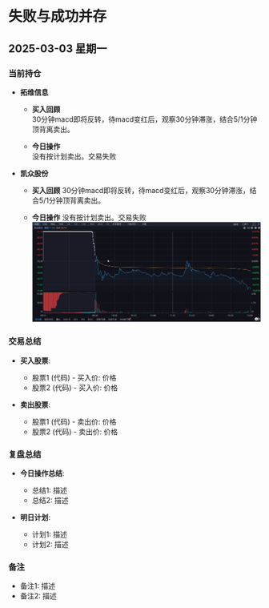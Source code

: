 # 失败与成功并存

## 2025-03-03 星期一

### 当前持仓

- **拓维信息**

    - **买入回顾**  
30分钟macd即将反转，待macd变红后，观察30分钟滞涨，结合5/1分钟顶背离卖出。

    - **今日操作**  
没有按计划卖出。交易失败

- **凯众股份**

    - **买入回顾**
30分钟macd即将反转，待macd变红后，观察30分钟滞涨，结合5/1分钟顶背离卖出。  
   
    - **今日操作**
没有按计划卖出。交易失败
![alt text](image.png)


### 交易总结
- **买入股票**:
  - 股票1 (代码) - 买入价: 价格  
  - 股票2 (代码) - 买入价: 价格

- **卖出股票**:
  - 股票1 (代码) - 卖出价: 价格
  - 股票2 (代码) - 卖出价: 价格

### 复盘总结
- **今日操作总结**:
  - 总结1: 描述
  - 总结2: 描述

- **明日计划**:
  - 计划1: 描述
  - 计划2: 描述

### 备注
- 备注1: 描述
- 备注2: 描述
